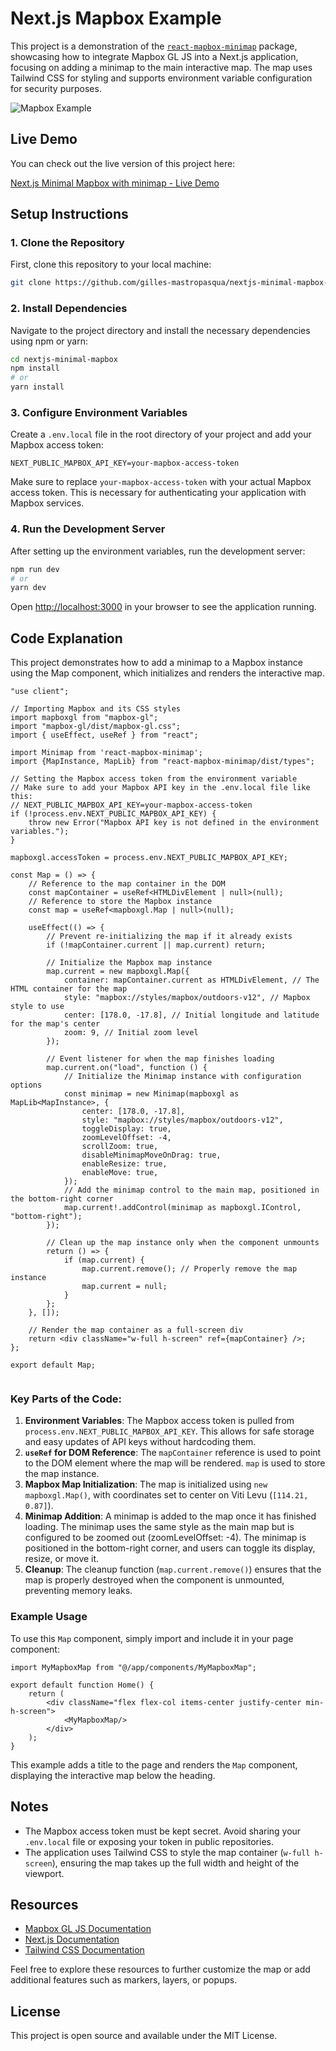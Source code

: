 # Next.js Mapbox Example

This project is a demonstration of the [`react-mapbox-minimap`](https://www.npmjs.com/package/react-mapbox-minimap) package, showcasing how to integrate Mapbox GL JS into a Next.js application, focusing on adding a minimap to the main interactive map. The map uses Tailwind CSS for styling and supports environment variable configuration for security purposes.

![Mapbox Example](https://3w-creation.net/demo-myMapbowWithMinimap.png)

## Live Demo

You can check out the live version of this project here:

[Next.js Minimal Mapbox with minimap - Live Demo](https://nextjs-minimal-mapbox-with-minimap.vercel.app)


## Setup Instructions

### 1. Clone the Repository

First, clone this repository to your local machine:

```bash
git clone https://github.com/gilles-mastropasqua/nextjs-minimal-mapbox-with-minimap.git
```

### 2. Install Dependencies

Navigate to the project directory and install the necessary dependencies using npm or yarn:

```bash
cd nextjs-minimal-mapbox
npm install
# or
yarn install
```

### 3. Configure Environment Variables

Create a `.env.local` file in the root directory of your project and add your Mapbox access token:

```env
NEXT_PUBLIC_MAPBOX_API_KEY=your-mapbox-access-token
```

Make sure to replace `your-mapbox-access-token` with your actual Mapbox access token. This is necessary for authenticating your application with Mapbox services.

### 4. Run the Development Server

After setting up the environment variables, run the development server:

```bash
npm run dev
# or
yarn dev
```

Open [http://localhost:3000](http://localhost:3000) in your browser to see the application running.



## Code Explanation

This project demonstrates how to add a minimap to a Mapbox instance using the Map component, which initializes and renders the interactive map.
```tsx
"use client";

// Importing Mapbox and its CSS styles
import mapboxgl from "mapbox-gl";
import "mapbox-gl/dist/mapbox-gl.css";
import { useEffect, useRef } from "react";

import Minimap from 'react-mapbox-minimap';
import {MapInstance, MapLib} from "react-mapbox-minimap/dist/types";

// Setting the Mapbox access token from the environment variable
// Make sure to add your Mapbox API key in the .env.local file like this:
// NEXT_PUBLIC_MAPBOX_API_KEY=your-mapbox-access-token
if (!process.env.NEXT_PUBLIC_MAPBOX_API_KEY) {
    throw new Error("Mapbox API key is not defined in the environment variables.");
}

mapboxgl.accessToken = process.env.NEXT_PUBLIC_MAPBOX_API_KEY;

const Map = () => {
    // Reference to the map container in the DOM
    const mapContainer = useRef<HTMLDivElement | null>(null);
    // Reference to store the Mapbox instance
    const map = useRef<mapboxgl.Map | null>(null);

    useEffect(() => {
        // Prevent re-initializing the map if it already exists
        if (!mapContainer.current || map.current) return;

        // Initialize the Mapbox map instance
        map.current = new mapboxgl.Map({
            container: mapContainer.current as HTMLDivElement, // The HTML container for the map
            style: "mapbox://styles/mapbox/outdoors-v12", // Mapbox style to use
            center: [178.0, -17.8], // Initial longitude and latitude for the map's center
            zoom: 9, // Initial zoom level
        });

        // Event listener for when the map finishes loading
        map.current.on("load", function () {
            // Initialize the Minimap instance with configuration options
            const minimap = new Minimap(mapboxgl as MapLib<MapInstance>, {
                center: [178.0, -17.8],
                style: "mapbox://styles/mapbox/outdoors-v12",
                toggleDisplay: true,
                zoomLevelOffset: -4,
                scrollZoom: true,
                disableMinimapMoveOnDrag: true,
                enableResize: true,
                enableMove: true,
            });
            // Add the minimap control to the main map, positioned in the bottom-right corner
            map.current!.addControl(minimap as mapboxgl.IControl, "bottom-right");
        });

        // Clean up the map instance only when the component unmounts
        return () => {
            if (map.current) {
                map.current.remove(); // Properly remove the map instance
                map.current = null;
            }
        };
    }, []);

    // Render the map container as a full-screen div
    return <div className="w-full h-screen" ref={mapContainer} />;
};

export default Map;


```

### Key Parts of the Code:

1. **Environment Variables**: The Mapbox access token is pulled from `process.env.NEXT_PUBLIC_MAPBOX_API_KEY`. This allows for safe storage and easy updates of API keys without hardcoding them.
2. **`useRef` for DOM Reference**: The `mapContainer` reference is used to point to the DOM element where the map will be rendered. `map` is used to store the map instance.
3. **Mapbox Map Initialization**: The map is initialized using `new mapboxgl.Map()`, with coordinates set to center on Viti Levu (`[114.21, 0.87]`).
4. **Minimap Addition**: A minimap is added to the map once it has finished loading. The minimap uses the same style as the main map but is configured to be zoomed out (zoomLevelOffset: -4). The minimap is positioned in the bottom-right corner, and users can toggle its display, resize, or move it.
5. **Cleanup**: The cleanup function (`map.current.remove()`) ensures that the map is properly destroyed when the component is unmounted, preventing memory leaks.

### Example Usage

To use this `Map` component, simply import and include it in your page component:

```tsx
import MyMapboxMap from "@/app/components/MyMapboxMap";

export default function Home() {
    return (
        <div className="flex flex-col items-center justify-center min-h-screen">
            <MyMapboxMap/>
        </div>
    );
}
```

This example adds a title to the page and renders the `Map` component, displaying the interactive map below the heading.

## Notes

- The Mapbox access token must be kept secret. Avoid sharing your `.env.local` file or exposing your token in public repositories.
- The application uses Tailwind CSS to style the map container (`w-full h-screen`), ensuring the map takes up the full width and height of the viewport.

## Resources

- [Mapbox GL JS Documentation](https://docs.mapbox.com/mapbox-gl-js/guides/)
- [Next.js Documentation](https://nextjs.org/docs)
- [Tailwind CSS Documentation](https://tailwindcss.com/docs)

Feel free to explore these resources to further customize the map or add additional features such as markers, layers, or popups.

## License

This project is open source and available under the MIT License.

